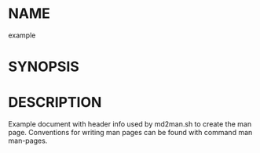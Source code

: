 [//]: # (header info to convert markdown to man pages with md2man.sh)
[//]: # (title:EXAMPLE)
[//]: # (section:1)
[//]: # (description:example)

# NAME

example

# SYNOPSIS

# DESCRIPTION

Example document with header info used by md2man.sh to create the man page.
Conventions for writing man pages can be found with command man man-pages.
